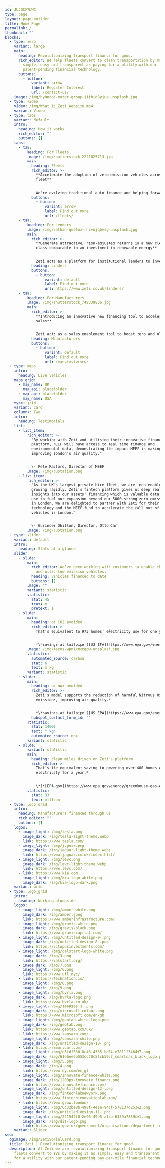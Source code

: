 ```yaml
---
id: JUJDCFVbWC
type: page
layout: page-builder
title: Home Page
permalink: /
thumbnail: ""
blocks:
  - type: hero
    variant: large
    main:
      heading: Revolutionizing transport finance for good.
      rich_editor: We help fleets convert to clean transportation by making it as
        simple, easy and transparent as paying for a utility with our
        patent-pending financial technology.
      buttons:
        - button:
            variant: arrow
            label: Register Interest
            url: /contact-us/
    image: /img/hyundai-motor-group-jitbid8yjue-unsplash.jpg
  - type: video
    video: /img/What_is_Zeti_Website.mp4
    variant: Vimeo
  - type: tabs
    variant: default
    intro:
      heading: How it works
      rich_editor: ""
      buttons: []
    tabs:
      - tab:
          heading: For Fleets
          image: /img/shutterstock_2221825713.jpg
          main:
            heading: Fleets
            rich_editor: >-
              **Accelerate the adoption of zero-emission vehicles across your
              fleet**


              We're evolving traditional auto finance and helping forward-thinking fleet operators convert to electric vehicles by making it as simple, easy and transparent as paying for a utility.
            buttons:
              - button:
                  variant: arrow
                  label: Find out more
                  url: /fleets/
      - tab:
          heading: For Lenders
          image: /img/nathan-queloz-rnzvujqbvsg-unsplash.jpg
          main:
            rich_editor: >-
              **Generate attractive, risk-adjusted returns in a new clean asset
              class comparable to an investment in renewable energy**


              Zeti acts as a platform for institutional lenders to invest into clean, connected vehicle fleets through a flexible model; managing automated invoicing and payment collection; and real-time financial and sustainability reporting for lenders via our patent-pending digital platform.
            heading: Lenders
            buttons:
              - button:
                  variant: default
                  label: Find out more
                  url: https://www.zeti.co.uk/lenders/
      - tab:
          heading: For Manufacturers
          image: /img/shutterstock_749339836.jpg
          main:
            rich_editor: >-
              **Introducing an innovative new financing tool to accelerate
              sales**


              Zeti acts as a sales enablement tool to boost zero and ultra-low-emission vehicle sales by offering your fleet customers flexible repayments for vehicle finance, rather than having a fixed monthly cost. Zeti’s software can also be used to deploy your in-house finance, enabling you to offer your own payment solutions.
            heading: Manufacturers
            buttons:
              - button:
                  variant: default
                  label: Find out more
                  url: /manufacturers/
  - type: maps
    intro:
      heading: Live vehicles
    maps_grid:
      - map_name: UK
        map_api: placeholder
      - map_api: placeholder
        map_name: USA
  - type: grid
    variant: card
    columns: Two
    intro:
      heading: Testimonials
    list:
      - list_item:
          rich_editor: >-
            "By working with Zeti and utilising their innovative financing
            platform, MEEF will have access to real time finance and
            environmental data, demonstrating the impact MEEF is making in
            improving London’s air quality."


            \- Pete Radford, Director of MEEF
          image: /img/quotation.png
      - list_item:
          rich_editor: >-
            "As the UK's largest private hire fleet, we are tech-enabled and
            growing rapidly. Zeti's fintech platform gives us deep real-time
            insights into our assets' financing which is valuable data we will
            use to fuel our expansion beyond our 5000-strong zero-emission fleet
            in London. We are delighted to partner with Zeti for their financial
            technology and the MEEF fund to accelerate the roll out of clean
            vehicles in London.”


            \- Gurinder Dhillon, Director, Otto Car
          image: /img/quotation.png
  - type: slider
    variant: default
    intro:
      heading: Stats at a glance
    slider:
      - slide:
          main:
            rich_editor: We’ve been working with customers to enable the deployment of zero
              and ultra-low emission vehicles.
            heading: vehicles financed to date
            buttons: []
          image: ""
          variant: statistic
          statistic:
            stat: 45
            text: m
            pretext: $
      - slide:
          main:
            heading: of CO2 avoided
            rich_editor: >-
              ﻿That's equivalent to 973 homes’ electricity use for one year.*


              *\*﻿savings at tailpipe ([US EPA](https://www.epa.gov/energy/greenhouse-gas-equivalencies-calculator))*
          image: /img/tezos-wpn1xnccgpw-unsplash.jpg
          statistic:
            automated_source: carbon
            stat: 6
            text: m kg
          variant: statistic
      - slide:
          main:
            heading: of NOx avoided
            rich_editor: >-
              Zeti’s model supports the reduction of harmful Nitrous Oxide
              emissions, improving air quality.*


              *\*﻿savings at tailpipe ([US EPA](https://www.epa.gov/energy/greenhouse-gas-equivalencies-calculator))*
            hubspot_contact_form_id: ""
          statistic:
            stat: 14000
            text: " kg"
            automated_source: nox
          variant: statistic
      - slide:
          variant: statistic
          main:
            heading: clean miles driven on Zeti's platform
            rich_editor: >-
              ﻿That's the equivalent saving to powering over 600 homes with
              electricity for a year.*


              \*﻿(*[EPA.gov](https://www.epa.gov/energy/greenhouse-gas-equivalencies-calculator)*)
          statistic:
            stat: 33
            text: million
  - type: logo_grid
    intro:
      heading: Manufacturers financed through us
      rich_editor: ""
      buttons: []
    logos:
      - image_light: /img/tesla.png
        image_dark: /img/tesla-light-theme.webp
        link: https://www.tesla.com/
      - image_light: /img/jaguar.png
        image_dark: /img/jaguar-light-theme.webp
        link: https://www.jaguar.co.uk/index.html/
      - image_light: /img/levc.png
        image_dark: /img/levc-light-theme.webp
        link: https://www.levc.com/
      - link: https://www.kia.com
        image_light: /img/kia-logo-white.png
        image_dark: /img/kia-logo-dark.png
    variant: Grid
  - type: logo_grid
    intro:
      heading: Working alongside
    logos:
      - image_light: /img/amber-white.png
        image_dark: /img/amber.jpeg
        link: https://www.amberinfrastructure.com/
      - image_light: /img/gravis-white.png
        image_dark: /img/gravis-black.png
        link: https://www.graviscapital.com/
      - image_light: /img/untitled-design-9-.png
        image_dark: /img/untitled-design-8-.png
        link: https://octopusinvestments.com/
      - image_light: /img/calstart-logo-white.png
        image_dark: /img/3.png
        link: https://calstart.org/
      - image_dark: /img/7.png
        image_light: /img/6.png
        link: https://www.ufl.nyc/
      - link: https://technation.io/
        image_light: /img/8.png
        image_dark: /img/9.png
      - image_light: /img/bvrla.png
        image_dark: /img/bvrla-logo.png
        link: https://www.bvrla.co.uk/
      - image_light: /img/1069295-1-.png
        image_dark: /img/microsoft-colour.png
        link: https://www.microsoft.com/en-gb
      - image_light: /img/geotab-white-logo.png
        image_dark: /img/geotab.png
        link: https://www.geotab.com/uk/
      - link: https://www.samsara.com/
        image_light: /img/samsara-white.png
        image_dark: /img/untitled-design-10-.png
      - link: https://smartcar.com/
        image_light: /img/e3fdf530-8c46-4335-bd84-e7811f346497.png
        image_dark: /img/61e6ee6b553cc20c5fcb59d7_smartcar_black_logo.png
      - image_light: /img/5.png
        image_dark: /img/4.png
        link: https://www.ey.com/en_gl
      - image_light: /img/innovate-finance-white.png
        image_dark: /img/1200px-innovate_finance.png
        link: https://www.innovatefinance.com/
      - image_light: /img/untitled-design-12-.png
        image_dark: /img/fintechlabnewyork.png
        link: https://www.fintechinnovationlab.com/
      - link: https://www.grow.london/
        image_light: /img/6c32be8b-498f-4e1e-946f-578137d253e2.png
        image_dark: /img/untitled-design-11-.png
      - image_light: /img/221542f0-2e96-49e5-afeb-6339a7859ce1.png
        image_dark: /img/dit-logo.png
        link: https://www.gov.uk/government/organisations/department-for-business-and-trade
    variant: Slider
seo:
  ogimage: /img/ZetiSocialCard.png
  title: Zeti | Revolutionizing transport finance for good
  description: At Zeti we are revolutionizing transport finance for good. We help
    fleets convert to EVs by making it as simple, easy and transparent as paying
    for a utility with our patent-pending pay-per-mile financial technology.
---
```

